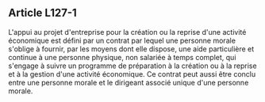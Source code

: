 Article L127-1
----
L'appui au projet d'entreprise pour la création ou la reprise d'une activité
économique est défini par un contrat par lequel une personne morale s'oblige à
fournir, par les moyens dont elle dispose, une aide particulière et continue à
une personne physique, non salariée à temps complet, qui s'engage à suivre un
programme de préparation à la création ou à la reprise et à la gestion d'une
activité économique. Ce contrat peut aussi être conclu entre une personne morale
et le dirigeant associé unique d'une personne morale.

